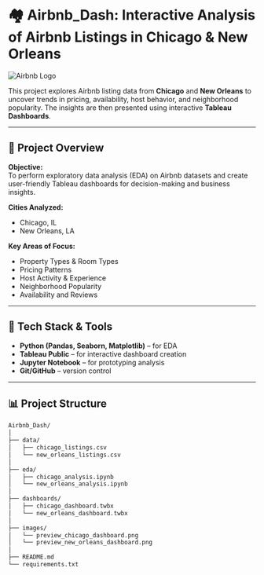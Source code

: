 # 🏘️ Airbnb_Dash: Interactive Analysis of Airbnb Listings in Chicago & New Orleans

![Airbnb Logo](https://upload.wikimedia.org/wikipedia/commons/6/69/Airbnb_Logo_Bélo.svg)

This project explores Airbnb listing data from **Chicago** and **New Orleans** to uncover trends in pricing, availability, host behavior, and neighborhood popularity. The insights are then presented using interactive **Tableau Dashboards**.

---

## 📌 Project Overview

**Objective:**  
To perform exploratory data analysis (EDA) on Airbnb datasets and create user-friendly Tableau dashboards for decision-making and business insights.

**Cities Analyzed:**  
- Chicago, IL  
- New Orleans, LA

**Key Areas of Focus:**  
- Property Types & Room Types  
- Pricing Patterns  
- Host Activity & Experience  
- Neighborhood Popularity  
- Availability and Reviews

---

## 🧰 Tech Stack & Tools

- **Python (Pandas, Seaborn, Matplotlib)** – for EDA  
- **Tableau Public** – for interactive dashboard creation  
- **Jupyter Notebook** – for prototyping analysis  
- **Git/GitHub** – version control  

---

## 📊 Project Structure

```bash
Airbnb_Dash/
│
├── data/
│   ├── chicago_listings.csv
│   └── new_orleans_listings.csv
│
├── eda/
│   ├── chicago_analysis.ipynb
│   └── new_orleans_analysis.ipynb
│
├── dashboards/
│   ├── chicago_dashboard.twbx
│   └── new_orleans_dashboard.twbx
│
├── images/
│   └── preview_chicago_dashboard.png
│   └── preview_new_orleans_dashboard.png
│
├── README.md
└── requirements.txt
